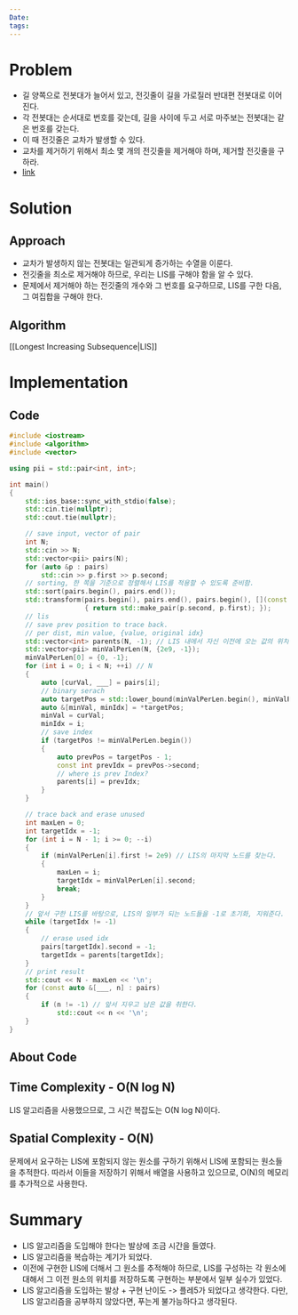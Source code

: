 ```yaml
---
Date: 
tags:
---
```

# Problem
- 길 양쪽으로 전봇대가 늘어서 있고, 전깃줄이 길을 가로질러 반대편 전봇대로 이어진다.
- 각 전봇대는 순서대로 번호를 갖는데, 길을 사이에 두고 서로 마주보는 전봇대는 같은 번호를 갖는다.
- 이 때 전깃줄은 교차가 발생할 수 있다.
- 교차를 제거하기 위해서 최소 몇 개의 전깃줄을 제거해야 하며, 제거할 전깃줄을 구하라.
- [link](https://www.acmicpc.net/problem/2568)

# Solution
## Approach
- 교차가 발생하지 않는 전봇대는 일관되게 증가하는 수열을 이룬다.
- 전깃줄을 최소로 제거해야 하므로, 우리는 LIS를 구해야 함을 알 수 있다.
- 문제에서 제거해야 하는 전깃줄의 개수와 그 번호를 요구하므로, LIS를 구한 다음, 그 여집합을 구해야 한다.
## Algorithm
[[Longest Increasing Subsequence|LIS]]
# Implementation

## Code

``` C++
#include <iostream>
#include <algorithm>
#include <vector>

using pii = std::pair<int, int>;

int main()
{
	std::ios_base::sync_with_stdio(false);
	std::cin.tie(nullptr);
	std::cout.tie(nullptr);

	// save input, vector of pair
	int N;
	std::cin >> N;
	std::vector<pii> pairs(N);
	for (auto &p : pairs)
		std::cin >> p.first >> p.second;
	// sorting, 한 쪽을 기준으로 정렬해서 LIS를 적용할 수 있도록 준비함.
	std::sort(pairs.begin(), pairs.end());
	std::transform(pairs.begin(), pairs.end(), pairs.begin(), [](const pii &p)
				   { return std::make_pair(p.second, p.first); });
	// lis
	// save prev position to trace back.
	// per dist, min value, {value, original idx}
	std::vector<int> parents(N, -1); // LIS 내에서 자신 이전에 오는 값의 위치를 저장함.
	std::vector<pii> minValPerLen(N, {2e9, -1});
	minValPerLen[0] = {0, -1};
	for (int i = 0; i < N; ++i) // N
	{
		auto [curVal, ___] = pairs[i];
		// binary serach
		auto targetPos = std::lower_bound(minValPerLen.begin(), minValPerLen.end(), std::make_pair(curVal, -1)); // 이진 탐색, log N
		auto &[minVal, minIdx] = *targetPos;
		minVal = curVal;
		minIdx = i;
		// save index
		if (targetPos != minValPerLen.begin())
		{
			auto prevPos = targetPos - 1;
			const int prevIdx = prevPos->second;
			// where is prev Index?
			parents[i] = prevIdx;
		}
	}

	// trace back and erase unused
	int maxLen = 0;
	int targetIdx = -1;
	for (int i = N - 1; i >= 0; --i)
	{
		if (minValPerLen[i].first != 2e9) // LIS의 마지막 노드를 찾는다.
		{
			maxLen = i;
			targetIdx = minValPerLen[i].second;
			break;
		}
	}
	// 앞서 구한 LIS를 바탕으로, LIS의 일부가 되는 노드들을 -1로 초기화, 지워준다.
	while (targetIdx != -1)
	{
		// erase used idx
		pairs[targetIdx].second = -1;
		targetIdx = parents[targetIdx];
	}
	// print result
	std::cout << N - maxLen << '\n';
	for (const auto &[___, n] : pairs)
	{
		if (n != -1) // 앞서 지우고 남은 값을 취한다.
			std::cout << n << '\n';
	}
}
```

## About Code

## Time Complexity - O(N log N)
LIS 알고리즘을 사용했으므로, 그 시간 복잡도는 O(N log N)이다.
## Spatial Complexity - O(N)
문제에서 요구하는 LIS에 포함되지 않는 원소를 구하기 위해서 LIS에 포함되는 원소들을 추적한다. 따라서 이들을 저장하기 위해서 배열을 사용하고 있으므로, O(N)의 메모리를 추가적으로 사용한다.
# Summary
- LIS 알고리즘을 도입해야 한다는 발상에 조금 시간을 들였다.
- LIS 알고리즘을 복습하는 계기가 되었다.
- 이전에 구현한 LIS에 더해서 그 원소를 추적해야 하므로, LIS를 구성하는 각 원소에 대해서 그 이전 원소의 위치를 저장하도록 구현하는 부분에서 일부 실수가 있었다.
- LIS 알고리즘을 도입하는 발상 + 구현 난이도 -> 플레5가 되었다고 생각한다. 다만, LIS 알고리즘을 공부하지 않았다면, 푸는게 불가능하다고 생각된다.